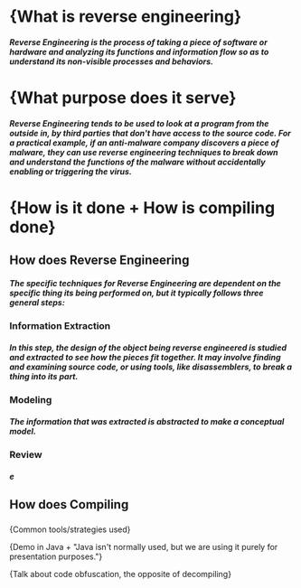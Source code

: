 # {What is reverse engineering}

##### Reverse Engineering is the process of taking a piece of software or hardware and analyzing its functions and information flow so as to understand its non-visible processes and behaviors.

# {What purpose does it serve}

##### Reverse Engineering tends to be used to look at a program from the outside in, by third parties that don't have access to the source code. For a practical example, if an anti-malware company discovers a piece of malware, they can use reverse engineering techniques to break down and understand the functions of the malware without accidentally enabling or triggering the virus.

# {How is it done + How is compiling done}

## How does Reverse Engineering

##### The specific techniques for Reverse Engineering are dependent on the specific thing its being performed on, but it typically follows three general steps:

### Information Extraction

##### In this step, the design of the object being reverse engineered is studied and extracted to see how the pieces fit together. It may involve finding and examining source code, or using tools, like disassemblers, to break a thing into its part.

### Modeling

##### The information that was extracted is abstracted to make a conceptual model.

### Review

##### e

## How does Compiling

#####

{Common tools/strategies used}

{Demo in Java + "Java isn't normally used, but we are using it purely for presentation purposes."}

{Talk about code obfuscation, the opposite of decompiling}
